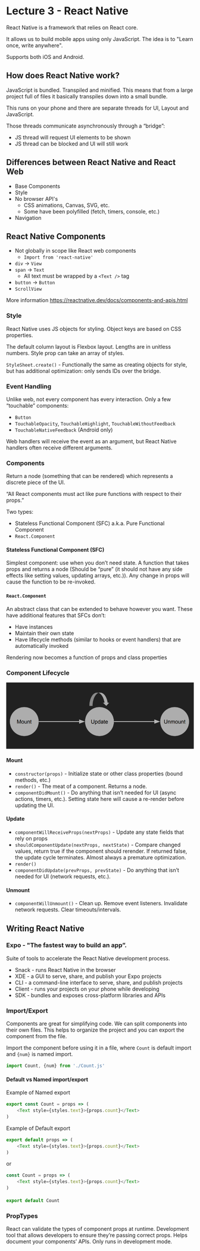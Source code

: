 # Lecture 3 - React Native
React Native is a framework that relies on React core.

It allows us to build mobile apps using only JavaScript. The idea is to "Learn once, write anywhere".

Supports both iOS and Android.

## How does React Native work?
JavaScript is bundled. Transpiled and minified. This means that from a large project full of files it basically transpiles down into a small bundle.

This runs on your phone and there are separate threads for UI, Layout and JavaScript.

Those threads communicate asynchronously through a “bridge”:
- JS thread will request UI elements to be shown
- JS thread can be blocked and UI will still work

## Differences between React Native and React Web
- Base Components
- Style
- No browser API's
    * CSS animations, Canvas, SVG, etc.
    * Some have been polyfilled (fetch, timers, console, etc.)
- Navigation

## React Native Components
- Not globally in scope like React web components
    * `Import from 'react-native'`
- `div` -> `View`
- `span` -> `Text`
    * All text must be wrapped by a `<Text />` tag
- `button` -> `Button`
- `ScrollView`

More information https://reactnative.dev/docs/components-and-apis.html

### Style
React Native uses JS objects for styling. Object keys are based on CSS properties.

The default column layout is Flexbox layout. Lengths are in unitless numbers. Style prop can take an array of styles.

`StyleSheet.create()` - Functionally the same as creating objects for style, but has additional optimization: only sends IDs over the bridge.

### Event Handling
Unlike web, not every component has every interaction. Only a few “touchable” components:
- `Button`
- `TouchableOpacity`, `TouchableHighlight`, `TouchableWithoutFeedback`
- `TouchableNativeFeedback` (Android only)

Web handlers will receive the event as an argument, but React Native handlers often receive different arguments.

### Components
Return a node (something that can be rendered) which represents a discrete piece of the UI.

“All React components must act like pure functions with respect to their props.”

Two types:
- Stateless Functional Component (SFC) a.k.a. Pure Functional Component
- `React.Component`

#### Stateless Functional Component (SFC)
Simplest component: use when you don’t need state. A function that takes props and returns a node (Should be “pure” (it should not have any side effects like setting values, updating arrays, etc.)). Any change in props will cause the function to be re-invoked.

#### `React.Component`
An abstract class that can be extended to behave however you want. These have additional features that SFCs don’t:
- Have instances
- Maintain their own state
- Have lifecycle methods (similar to hooks or event handlers) that are automatically invoked

Rendering now becomes a function of props and class properties

### Component Lifecycle
![Component Lifecycle](component-life-cycle.png)

#### Mount
- `constructor(props)` - Initialize state or other class properties (bound methods, etc.)
- `render()` - The meat of a component. Returns a node.
- `componentDidMount()` - Do anything that isn’t needed for UI (async actions, timers, etc.). Setting state here will cause a re-render before updating the UI.

#### Update
- `componentWillReceiveProps(nextProps)` - Update any state fields that rely on props
- `shouldComponentUpdate(nextProps, nextState)` - Compare changed values, return true if the component should rerender. If returned false, the update cycle terminates. Almost always a premature optimization.
- `render()`
- `componentDidUpdate(prevProps, prevState)` - Do anything that isn’t needed for UI (network requests, etc.).

#### Unmount
- `componentWillUnmount()` - Clean up. Remove event listeners. Invalidate network requests. Clear timeouts/intervals.

## Writing React Native
### Expo - "The fastest way to build an app”.
Suite of tools to accelerate the React Native development process.
- Snack - runs React Native in the browser
- XDE - a GUI to serve, share, and publish your Expo projects
- CLI - a command-line interface to serve, share, and publish projects
- Client - runs your projects on your phone while developing
- SDK - bundles and exposes cross-platform libraries and APIs

### Import/Export
Components are great for simplifying code. We can split components into their own files. This helps to organize the project and you can export the component from the file.

Import the component before using it in a file, where `Count` is default import and `{num}` is named import.
```javascript
import Count, {num} from './Count.js'
```

#### Default vs Named import/export
Example of Named export
```javascript
export const Count = props => (
    <Text style={styles.text}>{props.count}</Text>
)
```

Example of Default export
```javascript
export default props => (
    <Text style={styles.text}>{props.count}</Text>
)
```

or

```javascript
const Count = props => (
    <Text style={styles.text}>{props.count}</Text>
)

export default Count
```

### PropTypes
React can validate the types of component props at runtime. Development tool that allows developers to ensure they’re passing correct props. Helps document your components’ APIs. Only runs in development mode.